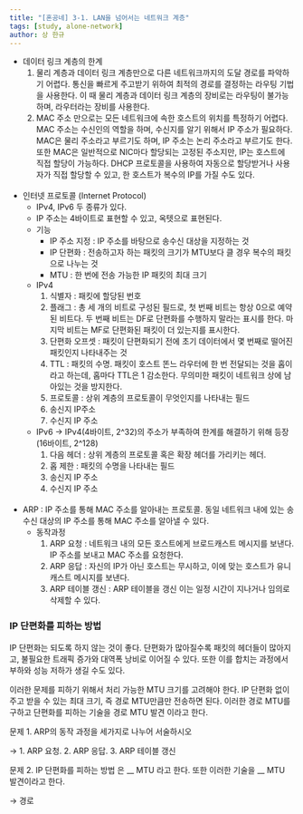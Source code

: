 ```yaml
---
title: "[혼공네] 3-1. LAN을 넘어서는 네트워크 계층"
tags: [study, alone-network]
author: 상 한규
---
```

- 데이터 링크 계층의 한계
    1. 물리 계층과 데이터 링크 계층만으로 다른 네트워크까지의 도달 경로를 파악하기 어렵다.
    통신을 빠르게 주고받기 위하여 최적의 경로를 결정하는 라우팅 기법을 사용한다. 이 때 물리 계층과 데이터 링크 계층의 장비로는 라우팅이 불가능하며, 라우터라는 장비를 사용한다.
    2. MAC 주소 만으로는 모든 네트워크에 속한 호스트의 위치를 특정하기 어렵다.
    MAC 주소는 수신인의 역할을 하며, 수신지를 알기 위해서 IP 주소가 필요하다. MAC은 물리 주소라고 부르기도 하며, IP 주소는 논리 주소라고 부르기도 한다. 또한 MAC은 일반적으로 NIC마다 할당되는 고정된 주소지만, IP는 호스트에 직접 할당이 가능하다. DHCP 프로토콜을 사용하여 자동으로 할당받거나 사용자가 직접 할당할 수 있고, 한 호스트가 복수의 IP를 가질 수도 있다.
<br><br>
- 인터넷 프로토콜 (Internet Protocol)
    - IPv4, IPv6 두 종류가 있다.
    - IP 주소는 4바이트로 표현할 수 있고, 옥텟으로 표현된다.
    - 기능
        - IP 주소 지정 : IP 주소를 바탕으로 송수신 대상을 지정하는 것
        - IP 단편화 : 전송하고자 하는 패킷의 크기가 MTU보다 클 경우 복수의 패킷으로 나누는 것
        - MTU : 한 번에 전송 가능한 IP 패킷의 최대 크기
    - IPv4
        1. 식별자 : 패킷에 할당된 번호
        2. 플래그 : 총 세 개의 비트로 구성된 필드로, 첫 번째 비트는 항상 0으로 예약된 비트다. 두 번째 비트는 DF로 단편화를 수행하지 말라는 표시를 한다. 마지막 비트는 MF로 단편화된 패킷이 더 있는지를 표시한다.
        3. 단편화 오프셋 : 패킷이 단편화되기 전에 초기 데이터에서 몇 번째로 떨어진 패킷인지 나타내주는 것
        4. TTL : 패킷의 수명. 패킷이 호스트 똔느 라우터에 한 번 전달되는 것을 홉이라고 하는데, 홉마다 TTL은 1 감소한다. 무의미한 패킷이 네트워크 상에 남아있는 것을 방지한다.
        5. 프로토콜 : 상위 계층의 프로토콜이 무엇인지를 나타내는 필드
        6. 송신지 IP주소
        7. 수신지 IP 주소
    - IPv6 → IPv4(4바이트, 2^32)의 주소가 부족하여 한계를 해결하기 위해 등장 (16바이트, 2^128)
        1. 다음 헤더 : 상위 계층의 프로토콜 혹은 확장 헤더를 가리키는 헤더.
        2. 홉 제한 : 패킷의 수명을 나타내는 필드
        3. 송신지 IP 주소
        4. 수신지 IP 주소
<br><br>
- ARP : IP 주소를 통해 MAC 주소를 알아내는 프로토콜. 동일 네트워크 내에 있는 송수신 대상의 IP 주소를 통해 MAC 주소를 알아낼 수 있다.
    - 동작과정
        1. ARP 요청 : 네트워크 내의 모든 호스트에게 브로드캐스트 메시지를 보낸다. IP 주소를 보내고 MAC 주소를 요청한다.
        2. ARP 응답 : 자신의 IP가 아닌 호스트는 무시하고, 이에 맞는 호스트가 유니캐스트 메시지를 보낸다.
        3. ARP 테이블 갱신 : ARP 테이블을 갱신 이는 일정 시간이 지나거나 임의로 삭제할 수 있다.

### IP 단편화를 피하는 방법

IP 단편화는 되도록 하지 않는 것이 좋다. 단편화가 많아질수록 패킷의 헤더들이 많아지고, 불필요한 트래픽 증가와 대역폭 낭비로 이어질 수 있다. 또한 이를 합치는 과정에서 부하와 성능 저하가 생길 수도 있다. 

이러한 문제를 피하기 위해서 처리 가능한 MTU 크기를 고려해야 한다. IP 단편화 없이 주고 받을 수 있는 최대 크기, 즉 경로 MTU만큼만 전송하면 된다. 이러한 경로 MTU를 구하고 단편화를 피하는 기술을 경로 MTU 발견 이라고 한다.

문제 1. ARP의 동작 과정을 세가지로 나누어 서술하시오

→ 1. ARP 요청. 2. ARP 응답. 3. ARP 테이블 갱신

문제 2. IP 단편화를 피하는 방법 은 __ MTU 라고 한다. 또한 이러한 기술을 __ MTU 발견이라고 한다. 

→ 경로